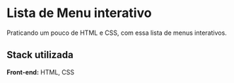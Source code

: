 # Lista de Menu interativo

Praticando um pouco de HTML e CSS, com essa lista de menus interativos.


## Stack utilizada

**Front-end:** HTML, CSS

